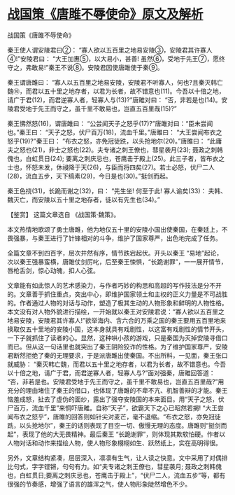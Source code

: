# [战国策《唐雎不辱使命》原文及解析](https://www.vrrw.net/wx/10062.html)

战国策《唐雎不辱使命》

秦王使人谓安陵君曰②： “寡人欲以五百里之地易安陵③，安陵君其许寡人④!”安陵君曰： “大王加惠⑤，以大易小，甚善! 虽然⑥，受地于先王⑦，愿终守之，弗敢易!”秦王不说⑧。安陵君因使唐雎使于秦⑨。

秦王谓唐雎曰： “寡人以五百里之地易安陵，安陵君不听寡人，何也?且秦灭韩亡魏⑩，而君以五十里之地存者，以君为长者，故不错意也(11)。今吾以十倍之地，请广于君(12)，而君逆寡人者，轻寡人与(13)?”唐雎对曰： “否，非若是也(14)。安陵君受地于先王而守之，虽千里不敢易也，岂直五百里哉(15)?”

秦王怫然怒(16)，谓唐雎曰： “公尝闻天子之怒乎(17)?”唐雎对曰：“臣未尝闻也。”秦王曰： “天子之怒，伏尸百万(18)，流血千里。”唐雎曰： “大王尝闻布衣之怒乎(19)?”秦王曰： “布衣之怒，亦免冠徒跣，以头抢地尔(20)。”唐雎曰： “此庸夫之怒也(21)，非士之怒也(22)。夫专诸之刺王僚也，彗星袭月(23); 聂政之刺韩傀也，白虹贯日(24); 要离之刺庆忌也，苍鹰击于殿上(25)。此三子者，皆布衣之士也，怀怒未发，休祲降于天(26)，与臣而将四矣(27)。若士必怒，伏尸二人(28)，流血五步，天下缟素(29)，今日是也(30)。”挺剑而起。

秦王色挠(31)，长跪而谢之(32)，曰： “先生坐! 何至于此! 寡人谕矣(33)： 夫韩、魏灭亡，而安陵以五十里之地存者，徒以有先生也(34)。”



【鉴赏】 这篇文章选自 《战国策·魏策》。

本文热情地歌颂了勇士唐雎，他为地仅五十里的安陵小国出使秦国，在秦廷上，不畏强暴，与秦王进行了针锋相对的斗争，维护了国家尊严，出色地完成了任务。

全篇文章不到四百字，层次井然有序，情节跌宕起伏。开头以秦王 “易地”起论，次以秦王强暴蛮横，唐雎仗剑厉叱，后至秦王悚惧，“长跪谢罪”，一一展开情节，唇枪舌剑，惊心动魄，扣人心弦。

文章能有如此惊人的艺术感染力，与作者巧妙的构思和高超的写作技法是分不开的。文章善于抓住重点，突出中心，即维护国家领土和主权的正义力量是不可战胜的。作者通过人物的对话与动作，塑造了极其生动的人物形象和鲜明的人物性格。本文没有对人物外貌进行描绘，一开始就以秦王对安陵君说：“寡人欲以五百里之地易安陵，安陵君其许寡人!”欲举海内、含六合的万乘之国的秦王要用五百里地来换取仅五十里地的安陵小国，这本身就具有戏剧性，以这富有戏剧性的情节开头，一下子就抓住了读者的心。显然，这种哄小孩的游戏，只是秦国为灭掉安陵寻借口而已。但从这一句话里也就突出了秦王阴险狡诈的性格。为了维护国家尊严，安陵君断然拒绝了秦的无理要求，于是派唐雎出使秦国。不出所料，一见面，秦王张口就威胁： “秦灭韩亡魏，而君以五十里之地存者，以君为长者，故不错意也。今吾以十倍之地，请广于君，而君逆寡人者，轻寡人与?”面对强秦，唐雎回答道： “否，非若是也。安陵君受地于先王而守之，虽千里不敢易也，岂直五百里哉?”用充分的理由堵住了秦王的借口，也体现了唐雎的不卑不亢、机智善辩的才能。秦王恼羞成怒，扯去了虚伪的面纱，露出了强夺安陵国的本来面目。用“天子之怒，伏尸百万，流血千里”来恫吓唐雎。自称“天子”，欲霸天下之心已昭然若揭! “大王尝闻布衣之怒乎”，唐雎的回答则如针尖对麦芒，毫不退缩。“布衣之怒，亦免冠徒跣，以头抢地尔”，秦王的话则表现了目空一切、傲慢无理的态度。唐雎则“挺剑而起”，表现了他的大无畏精神。最后秦王 “长跪谢罪”，则体现其欺软怕硬。作者以人物对话和动作来描绘人物，使人物形象栩栩如生、跃然纸上，实在高明得很。

另外，文章结构紧凑，层层深入，凛凛有生气，让人读之快意。文中采用了对偶排比句式，字字铿锵，句句有力。如“夫专诸之刺王僚也，彗星袭月; 聂政之刺韩傀也，白虹贯日;要离之刺庆忌也，苍鹰击于殿上”，“伏尸二人，流血五步”等，都有很强的节奏感，增强了语言的雄浑之气，使人物形象陡然增色不少。

